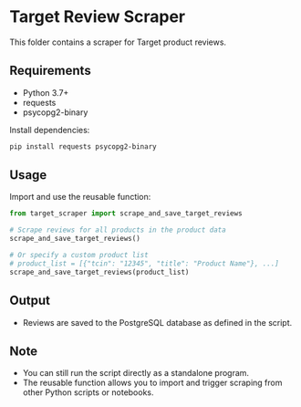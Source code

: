 # Target Review Scraper

This folder contains a scraper for Target product reviews.

## Requirements

- Python 3.7+
- requests
- psycopg2-binary

Install dependencies:

```bash
pip install requests psycopg2-binary
```

## Usage

Import and use the reusable function:

```python
from target_scraper import scrape_and_save_target_reviews

# Scrape reviews for all products in the product data
scrape_and_save_target_reviews()

# Or specify a custom product list
# product_list = [{"tcin": "12345", "title": "Product Name"}, ...]
scrape_and_save_target_reviews(product_list)
```

## Output

- Reviews are saved to the PostgreSQL database as defined in the script.

## Note

- You can still run the script directly as a standalone program.
- The reusable function allows you to import and trigger scraping from other Python scripts or notebooks.
